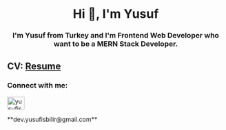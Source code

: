<h1 align="center">Hi 👋, I'm Yusuf</h1>
<h3 align="center">I'm Yusuf from Turkey and I'm Frontend Web Developer who want to be a MERN Stack Developer.</h3>

## CV: [Resume](https://drive.google.com/file/d/1m2E5DwQqHECfRqHfh_309u6f6h8EQ7HV/view?usp=sharing)

<h3 align="left">Connect with me:</h3>
<p align="left">
<a href="https://linkedin.com/in/yusufisbilir" target="blank"><img align="center" src="https://raw.githubusercontent.com/rahuldkjain/github-profile-readme-generator/master/src/images/icons/Social/linked-in-alt.svg" alt="yusufisbilir" height="30" width="40" /></a>
</p>
**dev.yusufisbilir@gmail.com**
